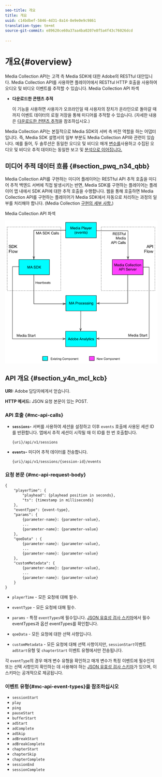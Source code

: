 ```yaml
---
seo-title: 개요
title: 개요
uuid: c14bdbef-5846-4d31-8a14-8e9e0e9c9861
translation-type: tm+mt
source-git-commit: e89620ce60a37aa4ba0207e8f5a4f43c76026dcd

---
```



# 개요{#overview}

Media Collection API는 고객 측 Media SDK에 대한 Adobe의 RESTful 대안입니다. Media Collection API를 사용하면 플레이어에서 RESTful HTTP 호출을 사용하여 오디오 및 비디오 이벤트를 추적할 수 있습니다. Media Collection API 파섹

* **다운로드한 콘텐츠 추적**

   이 기능을 사용하면 사용자가 오프라인일 때 사용자의 장치가 온라인으로 돌아갈 때까지 이벤트 데이터의 로컬 저장을 통해 미디어를 추적할 수 있습니다. (자세한 내용은 [다운로드한 컨텐츠 추적](track-downloaded-content.md)을 참조하십시오.)

Media Collection API는 본질적으로 Media SDK의 서버 측 버전 역할을 하는 어댑터입니다. 즉, Media SDK 설명서의 일부 부분도 Media Collection API와 관련이 있습니다. 예를 들어, 두 솔루션은 동일한 오디오 및 비디오 매개 [변수를](/help/metrics-and-metadata/audio-video-parameters.md)사용하고 수집된 오디오 및 비디오 추적 데이터는 동일한 보고 및 [분석으로 이어집니다.](/help/media-reports/media-reports-enable.md)

## 미디어 추적 데이터 흐름 {#section_pwq_n34_qbb}

Media Collection API를 구현하는 미디어 플레이어는 RESTful API 추적 호출을 미디어 추적 백엔드 서버에 직접 발생시키는 반면, Media SDK를 구현하는 플레이어는 플레이어 앱 내에서 SDK API에 대한 추적 호출을 수행합니다. 웹을 통해 호출하면 Media Collection API를 구현하는 플레이어가 Media SDK에서 자동으로 처리하는 과정의 일부를 처리해야 합니다. (Media Collection [구현의 세부 사항.](mc-api-impl/mc-api-quick-start.md))

Media Collection API 파섹

![](assets/col_api_overview_simple.png)

## API 개요 {#section_y4n_mcl_kcb}

**URI:** Adobe 담당자에게서 얻습니다.

**HTTP 메서드:** JSON 요청 본문이 있는 POST.

### API 호출 {#mc-api-calls}

* **`sessions`-** 서버를 사용하여 세션을 설정하고 이후 `events` 호출에 사용된 세션 ID를 반환합니다. 앱에서 추적 세션이 시작될 때 이 ID를 한 번 호출합니다.

   ```
   {uri}/api/v1/sessions
   ```

* **`events`-** 미디어 추적 데이터를 전송합니다.

   ```
   {uri}/api/v1/sessions/{session-id}/events
   ```

### 요청 본문 {#mc-api-request-body}

```
{ 
    "playerTime": { 
        "playhead": {playhead position in seconds}, 
        "ts": {timestamp in milliseconds} 
    }, 
    "eventType": {event-type}, 
    "params": { 
        {parameter-name}: {parameter-value}, 
        ... 
        {parameter-name}: {parameter-value} 
    }, 
    "qoeData" : { 
        {parameter-name}: {parameter-value}, 
        ... 
        {parameter-name}: {parameter-value} 
    }, 
    "customMetadata": { 
        {parameter-name}: {parameter-value}, 
        ... 
        {parameter-name}: {parameter-value} 
    } 
} 
```

* `playerTime` - 모든 요청에 대해 필수.
* `eventType` - 모든 요청에 대해 필수.
* `params` - 특정 `eventTypes`에 필수입니다. [JSON 유효성 검사 스키마](mc-api-ref/mc-api-json-validation.md)에서 필수 eventTypes과 옵션 eventTypes를 확인합니다.

* `qoeData` - 모든 요청에 대한 선택 사항입니다.
* `customMetadata` - 모든 요청에 대해 선택 사항이지만, `sessionStart`이벤트 `adStart`유형 및 `chapterStart` 이벤트 유형에서만 전송됩니다.

각 `eventType`의 경우 매개 변수 유형을 확인하고 매개 변수가 특정 이벤트에 필수인지 또는 선택 사항인지 확인하는 데 사용해야 하는 [JSON 유효성 검사 스키마](mc-api-ref/mc-api-json-validation.md)가 있으며, 이 스키마는 공개적으로 제공됩니다.

### 이벤트 유형{#mc-api-event-types}을 참조하십시오 

* `sessionStart`
* `play`
* `ping`
* `pauseStart`
* `bufferStart`
* `adStart`
* `adComplete`
* `adSkip`
* `adBreakStart`
* `adBreakComplete`
* `chapterStart`
* `chapterSkip`
* `chapterComplete`
* `sessionEnd`
* `sessionComplete`

